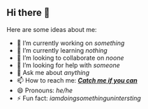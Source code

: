 ## Hi there 👋

Here are some ideas about me:

- 🔭 I’m currently working on _something_
- 🌱 I’m currently learning _nothing_
- 👯 I’m looking to collaborate on _noone_
- 🤔 I’m looking for help with _someone_
- 💬 Ask me about _anything_
- 📫 How to reach me: [***Catch me if you can***](https://www.youtube.com/watch?v=dQw4w9WgXcQ)
- 😄 Pronouns: _he/he_
- ⚡ Fun fact: _iamdoingsomethingunintersting_


